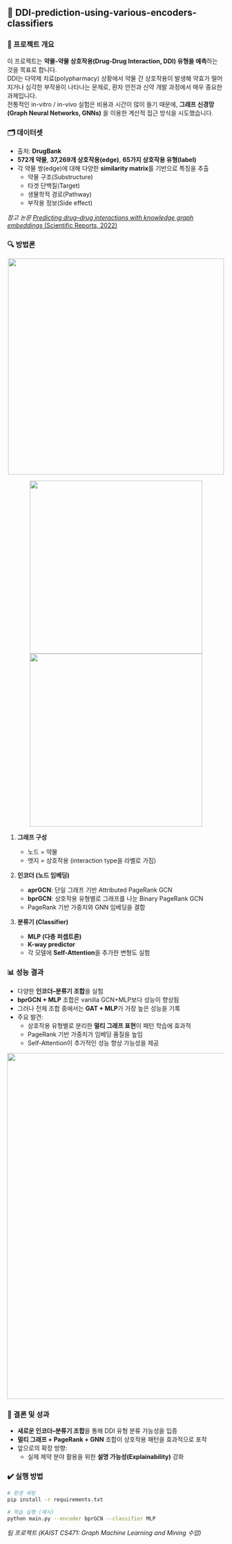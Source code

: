 ## 💊 DDI-prediction-using-various-encoders-classifiers
 
### 📌 프로젝트 개요
이 프로젝트는 **약물-약물 상호작용(Drug-Drug Interaction, DDI) 유형을 예측**하는 것을 목표로 합니다.  
DDI는 다약제 치료(polypharmacy) 상황에서 약물 간 상호작용이 발생해 약효가 떨어지거나 심각한 부작용이 나타나는 문제로, 환자 안전과 신약 개발 과정에서 매우 중요한 과제입니다.  
전통적인 in-vitro / in-vivo 실험은 비용과 시간이 많이 들기 때문에, **그래프 신경망(Graph Neural Networks, GNNs)** 을 이용한 계산적 접근 방식을 시도했습니다. 

### 🗂️ 데이터셋
- 출처: **DrugBank**  
- **572개 약물**, **37,269개 상호작용(edge)**, **65가지 상호작용 유형(label)**  
- 각 약물 쌍(edge)에 대해 다양한 **similarity matrix**를 기반으로 특징을 추출  
  - 약물 구조(Substructure)  
  - 타겟 단백질(Target)  
  - 생물학적 경로(Pathway)  
  - 부작용 정보(Side effect)

*참고 논문* [*Predicting drug–drug interactions with knowledge graph embeddings* (Scientific Reports, 2022)](https://www.nature.com/articles/s41598-022-19999-4)  


### 🔍 방법론
<p align="center">
  <img src="https://github.com/user-attachments/assets/ae6223fd-c58e-4d64-87dd-4799abd5a947" width="500"/>
</p>
<p align="center">
  <img src="https://github.com/user-attachments/assets/354c17c5-c242-4932-8b77-ca6ed5fa6cf8" width="400"/>
  <img src="https://github.com/user-attachments/assets/7f891235-a3c8-47eb-8dfd-abd719cf41c2" width="400"/>
</p>

1. **그래프 구성**  
   - 노드 = 약물  
   - 엣지 = 상호작용 (interaction type을 라벨로 가짐)  

2. **인코더 (노드 임베딩)**  
   - **aprGCN**: 단일 그래프 기반 Attributed PageRank GCN  
   - **bprGCN**: 상호작용 유형별로 그래프를 나눈 Binary PageRank GCN  
   - PageRank 기반 가중치와 GNN 임베딩을 결합  

3. **분류기 (Classifier)**  
   - **MLP (다층 퍼셉트론)**  
   - **K-way predictor**  
   - 각 모델에 **Self-Attention**을 추가한 변형도 실험

   
### 📊 성능 결과
- 다양한 **인코더–분류기 조합**을 실험 
- **bprGCN + MLP** 조합은 vanilla GCN+MLP보다 성능이 향상됨
- 그러나 전체 조합 중에서는 **GAT + MLP**가 가장 높은 성능을 기록   
- 주요 발견:  
  - 상호작용 유형별로 분리한 **멀티 그래프 표현**이 패턴 학습에 효과적  
  - PageRank 기반 가중치가 임베딩 품질을 높임  
  - Self-Attention이 추가적인 성능 향상 가능성을 제공  

<p align="left">
  <img src="https://github.com/user-attachments/assets/1e545601-3710-426c-b97e-05719f3e4b4a" width="800"/>
</p>

### 🚀 결론 및 성과
- **새로운 인코더–분류기 조합**을 통해 DDI 유형 분류 가능성을 입증  
- **멀티 그래프 + PageRank + GNN** 조합이 상호작용 패턴을 효과적으로 포착  
- 앞으로의 확장 방향:  
  - 실제 제약 분야 활용을 위한 **설명 가능성(Explainability)** 강화  

### ✔️ 실행 방법

```bash
# 환경 세팅
pip install -r requirements.txt

# 학습 실행 (예시)
python main.py --encoder bprGCN --classifier MLP
```

*팀 프로젝트 (KAIST CS471: Graph Machine Learning and Mining 수업)*
